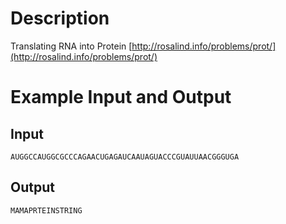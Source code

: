 Description
===========

Translating RNA into Protein [http://rosalind.info/problems/prot/](http://rosalind.info/problems/prot/)

Example Input and Output
========================

Input
-----

    AUGGCCAUGGCGCCCAGAACUGAGAUCAAUAGUACCCGUAUUAACGGGUGA

Output
------

    MAMAPRTEINSTRING
